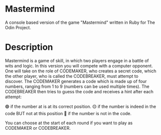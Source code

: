 # Mastermind

A console based version of the game "Mastermind" written in Ruby for The Odin Project.

# Description

Mastermind is a game of skill, in which two players engage in a battle of wits and
logic. In this version you will compete with a computer opponent. One will take on the role of CODEMAKER, who 
creates a secret code, which the other player, who is called the CODEBREAKER, must attempt to discover.
The CODEMAKER generates a code which is made up of four numbers, ranging from 1 to 9
(numbers can be used multiple times). The CODEBREAKER then tries to
guess the code and receives a hint after each attempt:

🟢 if the number at is at its correct position.
🟡 if the number is indeed in the code BUT not at this position
🔴 if the number is not in the code.

You can choose at the start of each round if you want to play as CODEMAKER or CODEBREAKER.
